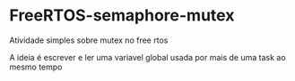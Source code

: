 # FreeRTOS-semaphore-mutex
Atividade simples sobre mutex no free rtos

A ideia é escrever e ler uma variavel global usada por mais de uma task ao mesmo tempo
